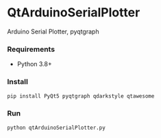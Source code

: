 # QtArduinoSerialPlotter
Arduino Serial Plotter, pyqtgraph

### Requirements
- Python 3.8+

### Install
```sh
pip install PyQt5 pyqtgraph qdarkstyle qtawesome
```
### Run
```sh
python qtArduinoSerialPlotter.py
```

